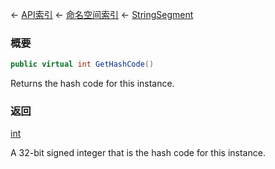 ← [API索引](Api-Index) ← [命名空间索引](Namespace-Index) ← [StringSegment](VRage.Game.ModAPI.Ingame.Utilities.StringSegment)

### 概要

```csharp
public virtual int GetHashCode()
```

Returns the hash code for this instance.

### 返回

[int](https://docs.microsoft.com/en-us/dotnet/api/System.Int32?view=netframework-4.6)

A 32-bit signed integer that is the hash code for this instance.

